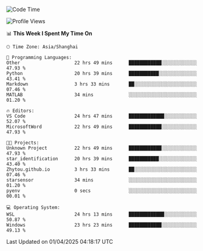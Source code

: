 <!--START_SECTION:waka-->
![Code Time](http://img.shields.io/badge/Code%20Time-2%2C514%20hrs%205%20mins-blue)

![Profile Views](http://img.shields.io/badge/Profile%20Views-1-blue)

📊 **This Week I Spent My Time On** 

```text
🕑︎ Time Zone: Asia/Shanghai

💬 Programming Languages: 
Other                    22 hrs 49 mins      ████████████░░░░░░░░░░░░░   47.93 % 
Python                   20 hrs 39 mins      ███████████░░░░░░░░░░░░░░   43.41 % 
Markdown                 3 hrs 33 mins       ██░░░░░░░░░░░░░░░░░░░░░░░   07.46 % 
MATLAB                   34 mins             ░░░░░░░░░░░░░░░░░░░░░░░░░   01.20 % 

🔥 Editors: 
VS Code                  24 hrs 47 mins      █████████████░░░░░░░░░░░░   52.07 % 
MicrosoftWord            22 hrs 49 mins      ████████████░░░░░░░░░░░░░   47.93 % 

🐱‍💻 Projects: 
Unknown Project          22 hrs 49 mins      ████████████░░░░░░░░░░░░░   47.93 % 
star_identification      20 hrs 39 mins      ███████████░░░░░░░░░░░░░░   43.40 % 
Zhytou.github.io         3 hrs 33 mins       ██░░░░░░░░░░░░░░░░░░░░░░░   07.46 % 
starsensor               34 mins             ░░░░░░░░░░░░░░░░░░░░░░░░░   01.20 % 
pyenv                    0 secs              ░░░░░░░░░░░░░░░░░░░░░░░░░   00.01 % 

💻 Operating System: 
WSL                      24 hrs 13 mins      █████████████░░░░░░░░░░░░   50.87 % 
Windows                  23 hrs 23 mins      ████████████░░░░░░░░░░░░░   49.13 % 
```


 Last Updated on 01/04/2025 04:18:17 UTC
<!--END_SECTION:waka-->